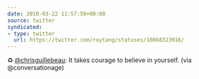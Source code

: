 ```yaml
---
date: 2010-03-22 11:57:59+00:00
source: twitter
syndicated:
- type: twitter
  url: https://twitter.com/roytang/statuses/10868323916/
---
```


♻ [@chrisguillebeau](https://twitter.com/chrisguillebeau/): It takes courage to believe in yourself. (via @conversationage)